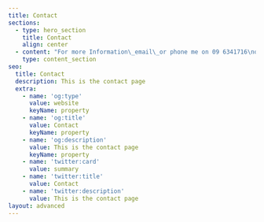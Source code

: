 ```yaml
---
title: Contact
sections:
  - type: hero_section
    title: Contact
    align: center
  - content: "For more Information\_email\_or phone me on 09 6341716\nor email me to <harmonictreatments@gmail.com>\n\nYou can also call into my factory\n\n63 Onehunga Mall, \nAuckland, \nNew Zealand\n\n\nNothing Ventured....... Nothing Gained\n"
    type: content_section
seo:
  title: Contact
  description: This is the contact page
  extra:
    - name: 'og:type'
      value: website
      keyName: property
    - name: 'og:title'
      value: Contact
      keyName: property
    - name: 'og:description'
      value: This is the contact page
      keyName: property
    - name: 'twitter:card'
      value: summary
    - name: 'twitter:title'
      value: Contact
    - name: 'twitter:description'
      value: This is the contact page
layout: advanced
---
```

